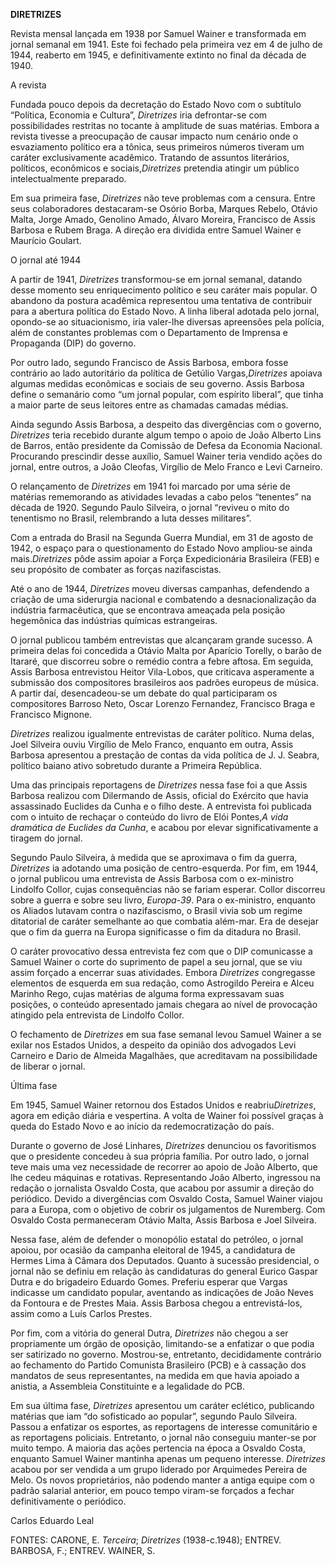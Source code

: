 **DIRETRIZES**

Revista mensal lançada em 1938 por Samuel Wainer e transformada em
jornal semanal em 1941. Este foi fechado pela primeira vez em 4 de julho
de 1944, reaberto em 1945, e definitivamente extinto no final da década
de 1940.

A revista

Fundada pouco depois da decretação do Estado Novo com o subtítulo
“Política, Economia e Cultura”, *Diretrizes* iria defrontar-se com
possibilidades restritas no tocante à amplitude de suas matérias. Embora
a revista tivesse a preocupação de causar impacto num cenário onde o
esvaziamento político era a tônica, seus primeiros números tiveram um
caráter exclusivamente acadêmico. Tratando de assuntos literários,
políticos, econômicos e sociais,*Diretrizes* pretendia atingir um
público intelectualmente preparado.

Em sua primeira fase, *Diretrizes* não teve problemas com a censura.
Entre seus colaboradores destacaram-se Osório Borba, Marques Rebelo,
Otávio Malta, Jorge Amado, Genolino Amado, Álvaro Moreira, Francisco de
Assis Barbosa e Rubem Braga. A direção era dividida entre Samuel Wainer
e Maurício Goulart.

O jornal até 1944

A partir de 1941, *Diretrizes* transformou-se em jornal semanal, datando
desse momento seu enriquecimento político e seu caráter mais popular. O
abandono da postura acadêmica representou uma tentativa de contribuir
para a abertura política do Estado Novo. A linha liberal adotada pelo
jornal, opondo-se ao situacionismo, iria valer-lhe diversas apreensões
pela polícia, além de constantes problemas com o Departamento de
Imprensa e Propaganda (DIP) do governo.

Por outro lado, segundo Francisco de Assis Barbosa, embora fosse
contrário ao lado autoritário da política de Getúlio Vargas,*Diretrizes*
apoiava algumas medidas econômicas e sociais de seu governo. Assis
Barbosa define o semanário como “um jornal popular, com espírito
liberal”, que tinha a maior parte de seus leitores entre as chamadas
camadas médias.

Ainda segundo Assis Barbosa, a despeito das divergências com o governo,
*Diretrizes* teria recebido durante algum tempo o apoio de João Alberto
Lins de Barros, então presidente da Comissão de Defesa da Economia
Nacional. Procurando prescindir desse auxílio, Samuel Wainer teria
vendido ações do jornal, entre outros, a João Cleofas, Virgílio de Melo
Franco e Levi Carneiro.

O relançamento de *Diretrizes* em 1941 foi marcado por uma série de
matérias rememorando as atividades levadas a cabo pelos “tenentes” na
década de 1920. Segundo Paulo Silveira, o jornal “reviveu o mito do
tenentismo no Brasil, relembrando a luta desses militares”.

Com a entrada do Brasil na Segunda Guerra Mundial, em 31 de agosto de
1942, o espaço para o questionamento do Estado Novo ampliou-se ainda
mais.*Diretrizes* pôde assim apoiar a Força Expedicionária Brasileira
(FEB) e seu propósito de combater as forças nazifascistas.

Até o ano de 1944, *Diretrizes* moveu diversas campanhas, defendendo a
criação de uma siderurgia nacional e combatendo a desnacionalização da
indústria farmacêutica, que se encontrava ameaçada pela posição
hegemônica das indústrias químicas estrangeiras.

O jornal publicou também entrevistas que alcançaram grande sucesso. A
primeira delas foi concedida a Otávio Malta por Aparício Torelly, o
barão de Itararé, que discorreu sobre o remédio contra a febre aftosa.
Em seguida, Assis Barbosa entrevistou Heitor Vila-Lobos, que criticava
asperamente a submissão dos compositores brasileiros aos padrões
europeus de música. A partir daí, desencadeou-se um debate do qual
participaram os compositores Barroso Neto, Oscar Lorenzo Fernandez,
Francisco Braga e Francisco Mignone.

*Diretrizes* realizou igualmente entrevistas de caráter político. Numa
delas, Joel Silveira ouviu Virgílio de Melo Franco, enquanto em outra,
Assis Barbosa apresentou a prestação de contas da vida política de J. J.
Seabra, político baiano ativo sobretudo durante a Primeira República.

Uma das principais reportagens de *Diretrizes* nessa fase foi a que
Assis Barbosa realizou com Dilermando de Assis, oficial do Exército que
havia assassinado Euclides da Cunha e o filho deste. A entrevista foi
publicada com o intuito de rechaçar o conteúdo do livro de Elói
Pontes,*A vida dramática de Euclides da Cunha*, e acabou por elevar
significativamente a tiragem do jornal.

Segundo Paulo Silveira, à medida que se aproximava o fim da guerra,
*Diretrizes* ia adotando uma posição de centro-esquerda. Por fim, em
1944, o jornal publicou uma entrevista de Assis Barbosa com o
ex-ministro Lindolfo Collor, cujas consequências não se fariam esperar.
Collor discorreu sobre a guerra e sobre seu livro, *Europa-39*. Para o
ex-ministro, enquanto os Aliados lutavam contra o nazifascismo, o Brasil
vivia sob um regime ditatorial de caráter semelhante ao que combatia
além-mar. Era de desejar que o fim da guerra na Europa significasse o
fim da ditadura no Brasil.

O caráter provocativo dessa entrevista fez com que o DIP comunicasse a
Samuel Wainer o corte do suprimento de papel a seu jornal, que se viu
assim forçado a encerrar suas atividades. Embora *Diretrizes*
congregasse elementos de esquerda em sua redação, como Astrogildo
Pereira e Alceu Marinho Rego, cujas matérias de alguma forma expressavam
suas posições, o conteúdo apresentado jamais chegara ao nível de
provocação atingido pela entrevista de Lindolfo Collor.

O fechamento de *Diretrizes* em sua fase semanal levou Samuel Wainer a
se exilar nos Estados Unidos, a despeito da opinião dos advogados Levi
Carneiro e Dario de Almeida Magalhães, que acreditavam na possibilidade
de liberar o jornal.

Última fase

Em 1945, Samuel Wainer retornou dos Estados Unidos e
reabriu*Diretrizes*, agora em edição diária e vespertina. A volta de
Wainer foi possível graças à queda do Estado Novo e ao início da
redemocratização do país.

Durante o governo de José Linhares, *Diretrizes* denunciou os
favoritismos que o presidente concedeu à sua própria família. Por outro
lado, o jornal teve mais uma vez necessidade de recorrer ao apoio de
João Alberto, que lhe cedeu máquinas e rotativas. Representando João
Alberto, ingressou na redação o jornalista Osvaldo Costa, que acabou por
assumir a direção do periódico. Devido a divergências com Osvaldo Costa,
Samuel Wainer viajou para a Europa, com o objetivo de cobrir os
julgamentos de Nuremberg. Com Osvaldo Costa permaneceram Otávio Malta,
Assis Barbosa e Joel Silveira.

Nessa fase, além de defender o monopólio estatal do petróleo, o jornal
apoiou, por ocasião da campanha eleitoral de 1945, a candidatura de
Hermes Lima à Câmara dos Deputados. Quanto à sucessão presidencial, o
jornal não se definiu em relação às candidaturas do general Eurico
Gaspar Dutra e do brigadeiro Eduardo Gomes. Preferiu esperar que Vargas
indicasse um candidato popular, aventando as indicações de João Neves da
Fontoura e de Prestes Maia. Assis Barbosa chegou a entrevistá-los, assim
como a Luís Carlos Prestes.

Por fim, com a vitória do general Dutra, *Diretrizes* não chegou a ser
propriamente um órgão de oposição, limitando-se a enfatizar o que podia
ser satirizado no governo. Mostrou-se, entretanto, decididamente
contrário ao fechamento do Partido Comunista Brasileiro (PCB) e à
cassação dos mandatos de seus representantes, na medida em que havia
apoiado a anistia, a Assembleia Constituinte e a legalidade do PCB.

Em sua última fase, *Diretrizes* apresentou um caráter eclético,
publicando matérias que iam “do sofisticado ao popular”, segundo Paulo
Silveira. Passou a enfatizar os esportes, as reportagens de interesse
comunitário e as reportagens policiais. Entretanto, o jornal não
conseguiu manter-se por muito tempo. A maioria das ações pertencia na
época a Osvaldo Costa, enquanto Samuel Wainer mantinha apenas um pequeno
interesse. *Diretrizes* acabou por ser vendida a um grupo liderado por
Arquimedes Pereira de Melo. Os novos proprietários, não podendo manter a
antiga equipe com o padrão salarial anterior, em pouco tempo viram-se
forçados a fechar definitivamente o periódico.

Carlos Eduardo Leal

FONTES: CARONE, E. *Terceira*; *Diretrizes* (1938-c.1948); ENTREV.
BARBOSA, F.; ENTREV. WAINER, S.
